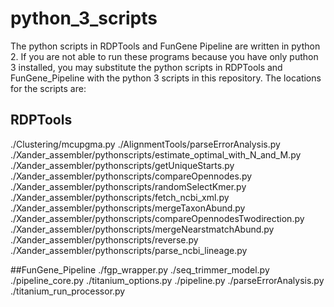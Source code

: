 # python_3_scripts
The python scripts in RDPTools and FunGene Pipeline are written in python 2. If you are not able to run these programs because you have only puthon 3 installed, you may substitute the python scripts in RDPTools and FunGene_Pipeline with the python 3 scripts in this repository. The locations for the scripts are:
## RDPTools
./Clustering/mcupgma.py
./AlignmentTools/parseErrorAnalysis.py
./Xander_assembler/pythonscripts/estimate_optimal_with_N_and_M.py
./Xander_assembler/pythonscripts/getUniqueStarts.py
./Xander_assembler/pythonscripts/compareOpennodes.py
./Xander_assembler/pythonscripts/randomSelectKmer.py
./Xander_assembler/pythonscripts/fetch_ncbi_xml.py
./Xander_assembler/pythonscripts/mergeTaxonAbund.py
./Xander_assembler/pythonscripts/compareOpennodesTwodirection.py
./Xander_assembler/pythonscripts/mergeNearstmatchAbund.py
./Xander_assembler/pythonscripts/reverse.py
./Xander_assembler/pythonscripts/parse_ncbi_lineage.py

##FunGene_Pipeline
./fgp_wrapper.py
./seq_trimmer_model.py
./pipeline_core.py
./titanium_options.py
./pipeline.py
./parseErrorAnalysis.py
./titanium_run_processor.py
